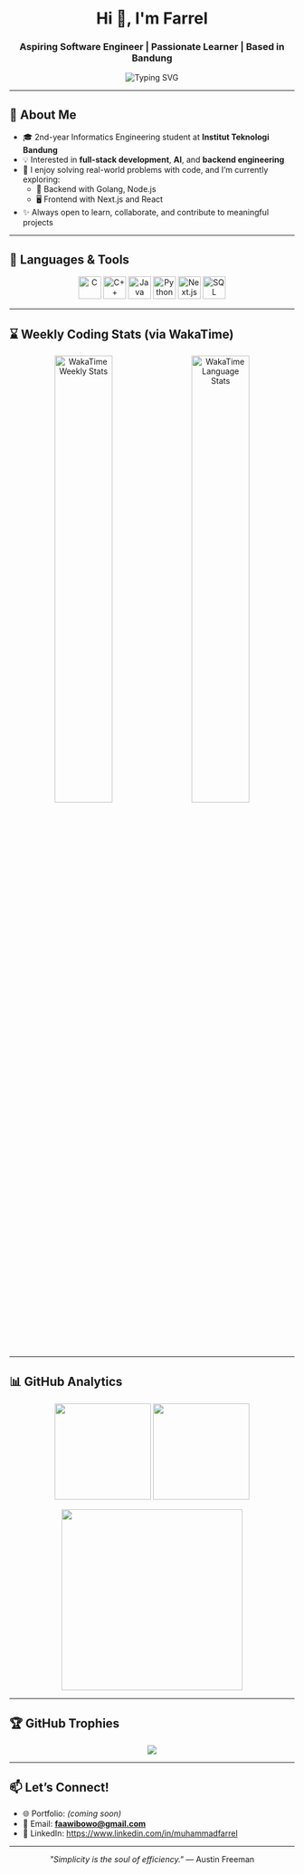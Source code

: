 <h1 align="center">Hi 👋, I'm Farrel</h1>
<h3 align="center">Aspiring Software Engineer | Passionate Learner | Based in Bandung</h3>

<p align="center">
  <img src="https://readme-typing-svg.demolab.com?font=Fira+Code&pause=1500&color=00F7FF&center=true&vCenter=true&width=450&lines=Informatics+Student+at+ITB;Eager+to+learn+more+and+harder;Always+learning+new+things!" alt="Typing SVG" />
</p>

---

## 🧠 About Me

- 🎓 2nd-year Informatics Engineering student at **Institut Teknologi Bandung**
- 💡 Interested in **full-stack development**, **AI**, and **backend engineering**
- 💬 I enjoy solving real-world problems with code, and I’m currently exploring:
  - 🧱 Backend with Golang, Node.js
  - 🖥️ Frontend with Next.js and React
- ✨ Always open to learn, collaborate, and contribute to meaningful projects

---


## 🚀 Languages & Tools

<p align="center">
  <img src="https://cdn.jsdelivr.net/gh/devicons/devicon/icons/c/c-original.svg" width="40" alt="C" />
  <img src="https://cdn.jsdelivr.net/gh/devicons/devicon/icons/cplusplus/cplusplus-original.svg" width="40" alt="C++" />
  <img src="https://cdn.jsdelivr.net/gh/devicons/devicon/icons/java/java-original.svg" width="40" alt="Java" />
  <img src="https://cdn.jsdelivr.net/gh/devicons/devicon/icons/python/python-original.svg" width="40" alt="Python" />
  <img src="https://cdn.jsdelivr.net/gh/devicons/devicon/icons/nextjs/nextjs-original.svg" width="40" alt="Next.js" />
  <img src="https://cdn.jsdelivr.net/gh/devicons/devicon/icons/mysql/mysql-original.svg" width="40" alt="SQL" />
</p>

---

## ⌛ Weekly Coding Stats (via WakaTime)

<p align="center">
  <img src="https://wakatime.com/share/@faawibowo/f40719d1-0858-4865-af6e-c3aecab2e447.svg" alt="WakaTime Weekly Stats" width="45%" height="auto"/>
  &nbsp;&nbsp;
  <img src="https://wakatime.com/share/@faawibowo/56a83371-1a4e-4a5e-b29a-9df7fbb09a2c.svg" alt="WakaTime Language Stats" width="45%" height="auto"/>
</p>

---

## 📊 GitHub Analytics

<p align="center">
  <img src="https://github-readme-stats.vercel.app/api?username=faawibowo&show_icons=true&theme=tokyonight&hide=issues&count_private=true" height="170" />
  <img src="https://github-readme-streak-stats.herokuapp.com/?user=faawibowo&theme=tokyonight" height="170" />
</p>

<p align="center">
  <img src="https://github-readme-stats.vercel.app/api/top-langs/?username=faawibowo&layout=compact&theme=tokyonight" width="320" />
</p>

---

## 🏆 GitHub Trophies

<p align="center">
  <img src="https://github-profile-trophy.vercel.app/?username=faawibowo&theme=gruvbox&column=3&margin-w=15&margin-h=15" />
</p>

---

## 📫 Let’s Connect!

- 🌐 Portfolio: *(coming soon)*  
- 💌 Email: **faawibowo@gmail.com**  
- 💼 LinkedIn: https://www.linkedin.com/in/muhammadfarrel

---

<p align="center">
  <i>"Simplicity is the soul of efficiency."</i> — Austin Freeman
</p>

